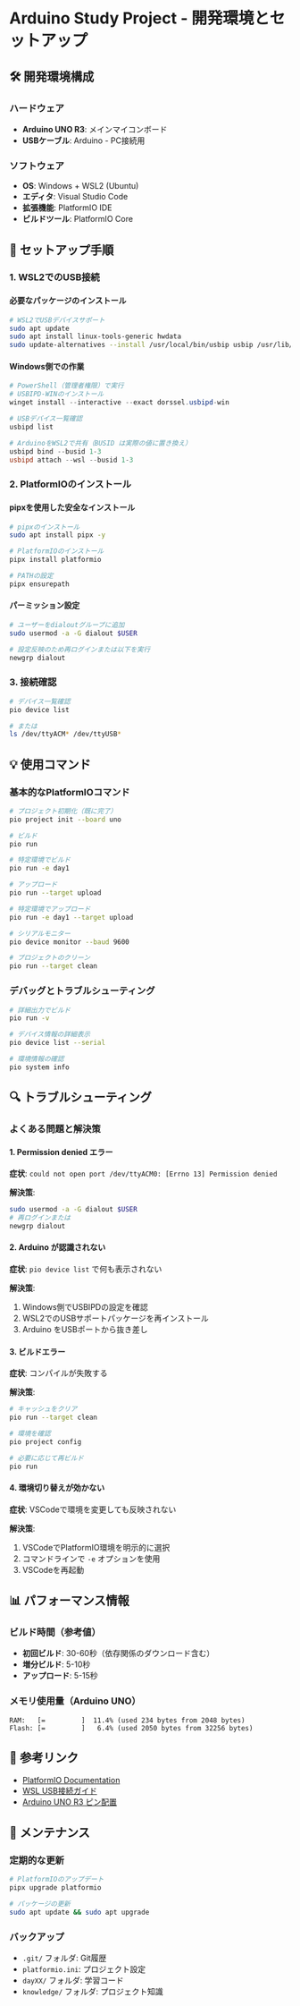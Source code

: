 # Arduino Study Project - 開発環境とセットアップ

## 🛠️ 開発環境構成

### ハードウェア
- **Arduino UNO R3**: メインマイコンボード
- **USBケーブル**: Arduino - PC接続用

### ソフトウェア
- **OS**: Windows + WSL2 (Ubuntu)
- **エディタ**: Visual Studio Code
- **拡張機能**: PlatformIO IDE
- **ビルドツール**: PlatformIO Core

## 🔧 セットアップ手順

### 1. WSL2でのUSB接続

#### 必要なパッケージのインストール
```bash
# WSL2でUSBデバイスサポート
sudo apt update
sudo apt install linux-tools-generic hwdata
sudo update-alternatives --install /usr/local/bin/usbip usbip /usr/lib/linux-tools/*-generic/usbip 20
```

#### Windows側での作業
```powershell
# PowerShell（管理者権限）で実行
# USBIPD-WINのインストール
winget install --interactive --exact dorssel.usbipd-win

# USBデバイス一覧確認
usbipd list

# ArduinoをWSL2で共有（BUSID は実際の値に置き換え）
usbipd bind --busid 1-3
usbipd attach --wsl --busid 1-3
```

### 2. PlatformIOのインストール

#### pipxを使用した安全なインストール
```bash
# pipxのインストール
sudo apt install pipx -y

# PlatformIOのインストール
pipx install platformio

# PATHの設定
pipx ensurepath
```

#### パーミッション設定
```bash
# ユーザーをdialoutグループに追加
sudo usermod -a -G dialout $USER

# 設定反映のため再ログインまたは以下を実行
newgrp dialout
```

### 3. 接続確認

```bash
# デバイス一覧確認
pio device list

# または
ls /dev/ttyACM* /dev/ttyUSB*
```

## 💡 使用コマンド

### 基本的なPlatformIOコマンド

```bash
# プロジェクト初期化（既に完了）
pio project init --board uno

# ビルド
pio run

# 特定環境でビルド
pio run -e day1

# アップロード
pio run --target upload

# 特定環境でアップロード
pio run -e day1 --target upload

# シリアルモニター
pio device monitor --baud 9600

# プロジェクトのクリーン
pio run --target clean
```

### デバッグとトラブルシューティング

```bash
# 詳細出力でビルド
pio run -v

# デバイス情報の詳細表示
pio device list --serial

# 環境情報の確認
pio system info
```

## 🔍 トラブルシューティング

### よくある問題と解決策

#### 1. Permission denied エラー
**症状**: `could not open port /dev/ttyACM0: [Errno 13] Permission denied`

**解決策**:
```bash
sudo usermod -a -G dialout $USER
# 再ログインまたは
newgrp dialout
```

#### 2. Arduino が認識されない
**症状**: `pio device list` で何も表示されない

**解決策**:
1. Windows側でUSBIPDの設定を確認
2. WSL2でのUSBサポートパッケージを再インストール
3. Arduino をUSBポートから抜き差し

#### 3. ビルドエラー
**症状**: コンパイルが失敗する

**解決策**:
```bash
# キャッシュをクリア
pio run --target clean

# 環境を確認
pio project config

# 必要に応じて再ビルド
pio run
```

#### 4. 環境切り替えが効かない
**症状**: VSCodeで環境を変更しても反映されない

**解決策**:
1. VSCodeでPlatformIO環境を明示的に選択
2. コマンドラインで `-e` オプションを使用
3. VSCodeを再起動

## 📊 パフォーマンス情報

### ビルド時間（参考値）
- **初回ビルド**: 30-60秒（依存関係のダウンロード含む）
- **増分ビルド**: 5-10秒
- **アップロード**: 5-15秒

### メモリ使用量（Arduino UNO）
```
RAM:   [=         ]  11.4% (used 234 bytes from 2048 bytes)
Flash: [=         ]   6.4% (used 2050 bytes from 32256 bytes)
```

## 🔗 参考リンク

- [PlatformIO Documentation](https://docs.platformio.org/)
- [WSL USB接続ガイド](https://developer.mamezou-tech.com/blogs/2025/04/10/develop-on-vscode-platformio-and-wsl/)
- [Arduino UNO R3 ピン配置](https://www.arduino.cc/en/Reference/Board)

## 📝 メンテナンス

### 定期的な更新

```bash
# PlatformIOのアップデート
pipx upgrade platformio

# パッケージの更新
sudo apt update && sudo apt upgrade
```

### バックアップ

- `.git/` フォルダ: Git履歴
- `platformio.ini`: プロジェクト設定
- `dayXX/` フォルダ: 学習コード
- `knowledge/` フォルダ: プロジェクト知識
